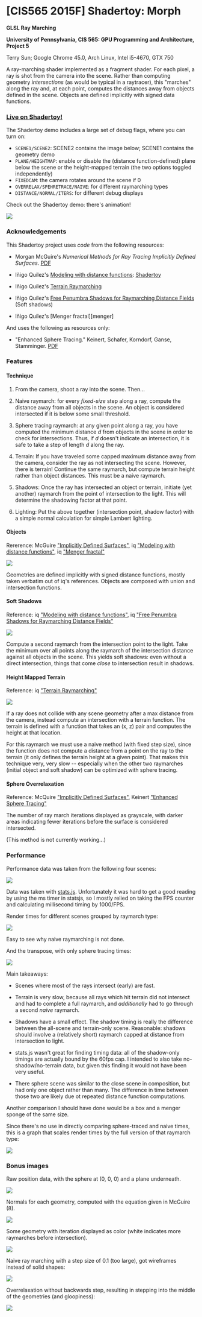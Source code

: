 # [CIS565 2015F] Shadertoy: Morph

**GLSL Ray Marching**

**University of Pennsylvania, CIS 565: GPU Programming and Architecture, Project 5**

Terry Sun; Google Chrome 45.0, Arch Linux, Intel i5-4670, GTX 750

A ray-marching shader implemented as a fragment shader. For each pixel, a ray is
shot from the camera into the scene. Rather than computing geometry
_intersections_ (as would be typical in a raytracer), this "marches" along the
ray and, at each point, computes the distances away from objects defined in the
scene. Objects are defined implicitly with signed data functions.

### [Live on Shadertoy!][shadertoy]

The Shadertoy demo includes a large set of debug flags, where you can turn on:

* `SCENE1/SCENE2`: SCENE2 contains the image below; SCENE1 contains the geometry demo
* `PLANE/HEIGHTMAP`: enable or disable the (distance function-defined) plane below
  the scene or the height-mapped terrain (the two options toggled independently)
* `FIXEDCAM`: the camera rotates around the scene if 0
* `OVERRELAX/SPEHRETRACE/NAIVE`: for different raymarching types
* `DISTANCE/NORMAL/ITERS`: for different debug displays

Check out the Shadertoy demo: there's animation!

[![](img/thumb.png)][shadertoy]

  [shadertoy]: https://www.shadertoy.com/view/XISSRc

### Acknowledgements

This Shadertoy project uses *code* from the following resources:

* Morgan McGuire's
  *Numerical Methods for Ray Tracing Implicitly Defined Surfaces*.
  [PDF][mcguire]
* Iñigo Quílez's [Modeling with distance functions][iq-sdf]: [Shadertoy][iq-sdf-st]
* Iñigo Quílez's [Terrain Raymarching][iq-terrain]
* Iñigo Quílez's [Free Penumbra Shadows for Raymarching Distance Fields][iq-shadows]
  (Soft shadows)
* Iñigo Quílez's [Menger fractal][menger]

  [mcguire]: http://graphics.cs.williams.edu/courses/cs371/f14/reading/implicit.pdf
  [iq-sdf]: http://www.iquilezles.org/www/articles/distfunctions/distfunctions.htm
  [iq-sdf-st]: https://www.shadertoy.com/view/Xds3zN
  [iq-terrain]: http://www.iquilezles.org/www/articles/terrainmarching/terrainmarching.htm
  [iq-shadows]: http://www.iquilezles.org/www/articles/rmshadows/rmshadows.htm
  [iq-menger]: http://www.iquilezles.org/www/articles/menger/menger.htm

And uses the following as resources only:

* "Enhanced Sphere Tracing." Keinert, Schafer, Korndorf, Ganse, Stamminger.
  [PDF][keinert]

  [keinert]: http://erleuchtet.org/~cupe/permanent/enhanced_sphere_tracing.pdf

### Features

#### Technique

1. From the camera, shoot a ray into the scene. Then...

  1. Naive raymarch: for every *fixed-size* step along a ray, compute the
     distance away from all objects in the scene. An object is considered
     intersected if it is below some small threshold.

  2. Sphere tracing raymarch: at any given point along a ray, you have computed the
     minimum distance *d* from objects in the scene in order to check for
     intersections. Thus, if *d* doesn't indicate an intersection, it is safe to
     take a step of length *d* along the ray.

3. Terrain: If you have traveled some capped maximum distance away from the
   camera, consider the ray as not intersecting the scene. However, there is
   terrain!  Continue the same raymarch, but compute terrain height rather than
   object distances. This must be a naive raymarch.

4. Shadows: Once the ray has intersected an object or terrain, initiate (yet
   another) raymarch from the point of intersection to the light. This will
   determine the shadowing factor at that point.

5. Lighting: Put the above together (intersection point, shadow factor) with a
   simple normal calculation for simple Lambert lighting.

#### Objects

Rererence:
McGuire ["Implicitly Defined Surfaces"][mcguire],
iq ["Modeling with distance functions"][iq-sdf],
iq ["Menger fractal"][iq-menger]

![](img/geometries.png)

Geometries are defined implicitly with signed distance functions, mostly taken
verbatim out of iq's references. Objects are composed with union and
intersection functions.

#### Soft Shadows

Reference: iq ["Modeling with distance functions"][iq-sdf], iq ["Free Penumbra Shadows for Raymarching Distance Fields"][iq-shadows]

![](img/debug_softshadow_noise.png)

Compute a second raymarch from the intersection point to the light. Take the
minimum over all points along the raymarch of the intersection distance against
all objects in the scene. This yields soft shadows: even without a direct
intersection, things that come _close_ to intersection result in shadows.

#### Height Mapped Terrain

Reference: iq ["Terrain Raymarching"][iq-terrain]

![](img/height.png)

If a ray does not collide with any scene geometry after a max distance from the
camera, instead compute an intersection with a terrain function. The terrain
is defined with a function that takes an (x, z) pair and computes the height at
that location.

For this raymarch we must use a naive method (with fixed step size), since the
function does not compute a distance from a point on the ray to the terrain (it
only defines the terrain height at a given point). That makes this technique
very, very slow -- especially when the other two raymarches (initial object and
soft shadow) can be optimized with sphere tracing.

#### Sphere Overrelaxation

Reference: McQuire ["Implicitly Defined Surfaces"][mcguire], Keinert ["Enhanced Sphere Tracing"][keinert]

The number of ray march iterations displayed as grayscale, with darker areas
indicating fewer iterations before the surface is considered intersected.

(This method is not currently working...)

### Performance

Performance data was taken from the following four scenes:

![](img/scenes-all4.png)

Data was taken with [stats.js][statsjs]. Unfortunately it was hard to get a good
reading by using the ms timer in statsjs, so I mostly relied on taking the FPS
counter and calculating millisecond timing by 1000/FPS.

  [statsjs]: https://github.com/mrdoob/stats.js/

Render times for different scenes grouped by raymarch type:

![](img/perf_raymarch_type.png)

Easy to see why naive raymarching is not done.

And the transpose, with only sphere tracing times:

![](img/perf_scene.png)

Main takeaways:

* Scenes where most of the rays intersect (early) are fast.

* Terrain is very slow, because all rays which hit terrain did not
  intersect and had to complete a full raymarch, and _additionally_ had to go
  through a second _naive_ raymarch.

* Shadows have a small effect. The shadow timing is really the difference
  between the all-scene and terrain-only scene. Reasonable: shadows should
  involve a (relatively short) raymarch capped at distance from intersection to
  light.

* stats.js wasn't great for finding timing data: all of the shadow-only timings
  are actually bound by the 60fps cap. I intended to also take
  no-shadow/no-terrain data, but given this finding it would not have been very
  useful.

* There sphere scene was similar to the close scene in composition, but had only
  one object rather than many. The difference in time between those two are
  likely due ot repeated distance function computations.

Another comparison I should have done would be a box and a menger sponge of the
same size.

Since there's no use in directly comparing sphere-traced and naive times, this
is a graph that scales render times by the full version of that raymarch type:

![](img/perf_scaled_times.png)

### Bonus images

Raw position data, with the sphere at (0, 0, 0) and a plane underneath.

![](img/debug_distance.png)

Normals for each geometry, computed with the equation given in McGuire (8).

![](img/debug_normals.png)

Some geometry with iteration displayed as color (white indicates more raymarches
before intersection).

![](img/iters_spheretracing.png)

Naive ray marching with a step size of 0.1 (too large), got wireframes instead
of solid shapes:

![](img/bloop_wireframe.png)

Overrelaxation without backwards step, resulting in stepping into the middle of
the geometries (and gloopiness):

![](img/bloop_overrelax_gloopy.png)
